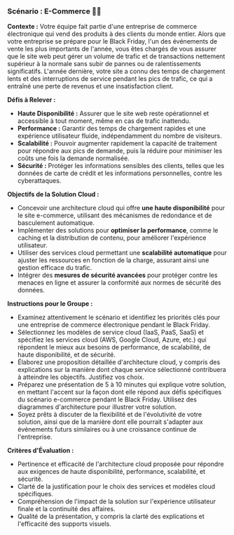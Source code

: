 ### Scénario : E-Commerce 🛒💡

**Contexte :**
Votre équipe fait partie d'une entreprise de commerce électronique qui vend des produits à des clients du monde entier. Alors que votre entreprise se prépare pour le Black Friday, l'un des événements de vente les plus importants de l'année, vous êtes chargés de vous assurer que le site web peut gérer un volume de trafic et de transactions nettement supérieur à la normale sans subir de pannes ou de ralentissements significatifs. L'année dernière, votre site a connu des temps de chargement lents et des interruptions de service pendant les pics de trafic, ce qui a entraîné une perte de revenus et une insatisfaction client.

**Défis à Relever :**
- **Haute Disponibilité :** Assurer que le site web reste opérationnel et accessible à tout moment, même en cas de trafic inattendu.
- **Performance :** Garantir des temps de chargement rapides et une expérience utilisateur fluide, indépendamment du nombre de visiteurs.
- **Scalabilité :** Pouvoir augmenter rapidement la capacité de traitement pour répondre aux pics de demande, puis la réduire pour minimiser les coûts une fois la demande normalisée.
- **Sécurité :** Protéger les informations sensibles des clients, telles que les données de carte de crédit et les informations personnelles, contre les cyberattaques.

**Objectifs de la Solution Cloud :**
- Concevoir une architecture cloud qui offre **une haute disponibilité** pour le site e-commerce, utilisant des mécanismes de redondance et de basculement automatique.
- Implémenter des solutions pour **optimiser la performance**, comme le caching et la distribution de contenu, pour améliorer l'expérience utilisateur.
- Utiliser des services cloud permettant une **scalabilité automatique** pour ajuster les ressources en fonction de la charge, assurant ainsi une gestion efficace du trafic.
- Intégrer des **mesures de sécurité avancées** pour protéger contre les menaces en ligne et assurer la conformité aux normes de sécurité des données.

**Instructions pour le Groupe :**
- Examinez attentivement le scénario et identifiez les priorités clés pour une entreprise de commerce électronique pendant le Black Friday.
- Sélectionnez les modèles de service cloud (IaaS, PaaS, SaaS) et spécifiez les services cloud (AWS, Google Cloud, Azure, etc.) qui répondent le mieux aux besoins de performance, de scalabilité, de haute disponibilité, et de sécurité.
- Élaborez une proposition détaillée d'architecture cloud, y compris des explications sur la manière dont chaque service sélectionné contribuera à atteindre les objectifs. Justifiez vos choix.
- Préparez une présentation de 5 à 10 minutes qui explique votre solution, en mettant l'accent sur la façon dont elle répond aux défis spécifiques du scénario e-commerce pendant le Black Friday. Utilisez des diagrammes d'architecture pour illustrer votre solution.
- Soyez prêts à discuter de la flexibilité et de l'évolutivité de votre solution, ainsi que de la manière dont elle pourrait s'adapter aux événements futurs similaires ou à une croissance continue de l'entreprise.

**Critères d'Évaluation :**
- Pertinence et efficacité de l'architecture cloud proposée pour répondre aux exigences de haute disponibilité, performance, scalabilité, et sécurité.
- Clarté de la justification pour le choix des services et modèles cloud spécifiques.
- Compréhension de l'impact de la solution sur l'expérience utilisateur finale et la continuité des affaires.
- Qualité de la présentation, y compris la clarté des explications et l'efficacité des supports visuels.
